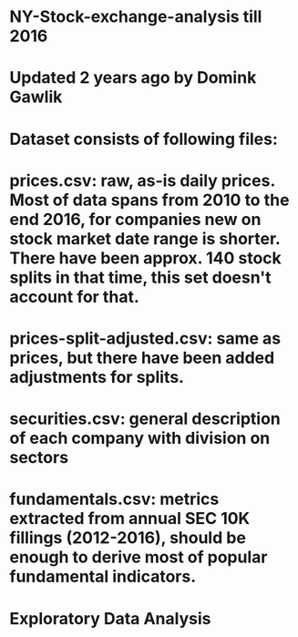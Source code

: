# NY-Stock-exchange-analysis till 2016
# Updated 2 years ago by Domink Gawlik
# Dataset consists of following files:

 # prices.csv: raw, as-is daily prices. Most of data spans from 2010 to the end 2016, for companies new on stock market date range is shorter. There have been approx. 140 stock splits in that time, this set doesn't account for that.
# prices-split-adjusted.csv: same as prices, but there have been added adjustments for splits.
# securities.csv: general description of each company with division on sectors
# fundamentals.csv: metrics extracted from annual SEC 10K fillings (2012-2016), should be enough to derive most of popular fundamental indicators.
# Exploratory Data Analysis
